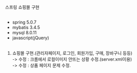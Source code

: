 스프링 쇼핑몰 구현<br><br>
+ spring 5.0.7<br>
+ mybatis 3.4.5<br>
+ mysql  8.0.11<br>
+ javascript(jQuery)<br><br>

1. 쇼핑몰 구현.(관리자페이지, 로그인, 회원가입, 구매, 장바구니 등등)<br>
   -> 수정 : 크롬에서 로컬이미지 안뜨는 상황 수정.(server.xml이용)<br>
   -> 수정 : 상품 페이지 문제 수정.<br>
